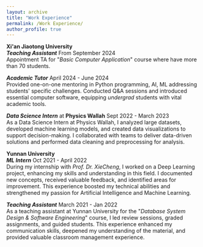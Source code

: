 ```yaml
---
layout: archive
title: "Work Experience"
permalink: /Work Experience/
author_profile: true
---
```


**Xi'an Jiaotong University** <br/>
***Teaching Assistant*** From September 2024 <br/>
Appointment TA for "_Basic Computer Application_" course where have more than 70 students.

***Academic Tutor*** April 2024 - June 2024 <br/>
Provided one-on-one mentoring in Python programming, AI, ML addressing students' specific challenges.
Conducted Q&A sessions and introduced essential computer software, equipping _undergrad_ students with vital academic tools.

***Data Science Intern*** at **Physics Wallah** Sept 2022 - March 2023 <br/>
As a Data Science Intern at Physics Wallah, I analyzed large datasets, developed machine learning models, and created data visualizations to support decision-making. I collaborated with teams to deliver data-driven solutions and performed data cleaning and preprocessing for analysis.

**Yunnan University**  
***ML Intern*** Oct 2021 - April 2022 <br/> 
During my internship with _Prof. Dr. XieCheng_, I worked on a Deep Learning project, enhancing my skills and understanding in this field. I documented new concepts, received valuable feedback, and identified areas for improvement. This experience boosted my technical abilities and strengthened my passion for Artificial Intelligence and Machine Learning. <br/>

***Teaching Assistant*** March 2021 - Jan 2022 <br/>
As a teaching assistant at Yunnan University for the "_Database System Design & Software Engineering_" course, I led review sessions, graded assignments, and guided students. This experience enhanced my communication skills, deepened my understanding of the material, and provided valuable classroom management experience.


